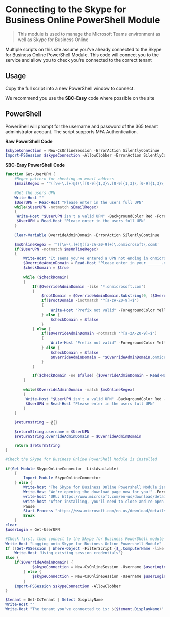 # Connecting to the Skype for Business Online PowerShell Module
> <i class="fas fa-clipboard"></i> This module is used to manage the Microsoft Teams environment as well as Skype for Business Online

Multiple scripts on this site assume you've already connected to the Skype for Business Online PowerShell Module. This code will connect you to the service and allow you to check you're connected to the correct tenant


## Usage
Copy the full script into a new PowerShell window to connect.

We recommend you use the **SBC-Easy** code where possible on the site

## PowerShell
PowerShell will prompt for the username and password of the 365 tenant administrator account. The script supports MFA Authentication.

<i class="fas fa-terminal"></i> **Raw PowerShell Code**
````PowerShell
$skypeConnection = New-CsOnlineSession -ErrorAction SilentlyContinue
Import-PSSession $skypeConnection -AllowClobber -ErrorAction SilentlyContinue
````

<i class="fas fa-keyboard"></i> **SBC-Easy PowerShell Code**
````PowerShell
function Get-UserUPN {
    #Regex pattern for checking an email address
    $EmailRegex = '^([\w-\.]+)@((\[[0-9]{1,3}\.[0-9]{1,3}\.[0-9]{1,3}\.)|(([\w-]+\.)+))([a-zA-Z]{2,4}|[0-9]{1,3})(\]?)$'

    #Get the users UPN
    Write-Host ""
    $UserUPN = Read-Host "Please enter in the users full UPN"
    while($UserUPN -notmatch $EmailRegex)
    {
     Write-Host "$UserUPN isn't a valid UPN" -BackgroundColor Red -ForegroundColor White
     $UserUPN = Read-Host "Please enter in the users full UPN"
    }

    Clear-Variable OverrideAdminDomain -ErrorAction SilentlyContinue
    
    $msOnlineRegex = '^([\w-\.]+)@([a-zA-Z0-9]+)\.onmicrosoft\.com$'
    If($UserUPN -notmatch $msOnlineRegex) 
    {
        Write-Host "It seems you've entered a UPN not ending in onmicrosoft.com. This is OK, however we need to get that domain to be able to login" -ForegroundColor Yellow
        $OverrideAdminDomain = Read-Host "Please enter in your ______.onmicrosoft.com prefix"
        $checkDomain = $true

        while ($checkDomain)
        {
            If($OverrideAdminDomain -like '*.onmicrosoft.com')
            {
                $rootDomain = $OverrideAdminDomain.Substring(0, ($OverrideAdminDomain.Length - 16))
                If($rootDomain -inotmatch '^[a-zA-Z0-9]+$')
                {
                    Write-Host "Prefix not valid" -ForegroundColor Yellow
                } else {
                    $checkDomain = $false
                }
            } else {
                If($OverrideAdminDomain -notmatch '^[a-zA-Z0-9]+$')
                {
                    Write-Host "Prefix not valid" -ForegroundColor Yellow
                } else {
                    $checkDomain = $false
                    $OverrideAdminDomain = "$OverrideAdminDomain.onmicrosoft.com"
                }
            }

            If($checkDomain -ne $false) {$OverrideAdminDomain = Read-Host "Please enter in your ______.onmicrosoft.com prefix"}
        }

        while($OverrideAdminDomain -match $msOnlineRegex)
        {
         Write-Host "$UserUPN isn't a valid UPN" -BackgroundColor Red -ForegroundColor White
         $UserUPN = Read-Host "Please enter in the users full UPN"
        }
    }
    
    $returnstring = @{}

    $returnString.username = $UserUPN
    $returnString.overrideAdminDomain = $OverrideAdminDomain

    return $returnString
}

#Check the Skype for Business Online PowerShell Module is installed

if(Get-Module SkypeOnlineConnector -ListAvailable)
    {
        Import-Module SkypeOnlineConnector
    } else {
        Write-host "The Skype for Business Online Powershell Module isn't installed!" -ForegroundColor Yellow -BackgroundColor Red
        Write-Host "We're opening the download page now for you!" -ForegroundColor Yellow -BackgroundColor Red
        write-host "URL: https://www.microsoft.com/en-us/download/details.aspx?id=39366" -ForegroundColor Yellow -BackgroundColor Red
        write-host "After installing, you'll need to close and re-open the PowerShell window, then re-run the PowerShell script" -ForegroundColor Yellow -BackgroundColor Red
        Pause
        Start-Process "https://www.microsoft.com/en-us/download/details.aspx?id=39366"
        Break
    }
clear
$userLogin = Get-UserUPN

#Check first, then connect to the Skype for Business PowerShell module 
Write-Host "Logging onto Skype for Business Online Powershell Module" -BackgroundColor Yellow -ForegroundColor Black
If ((Get-PSSession | Where-Object -FilterScript {$_.ComputerName -like '*.online.lync.com'}).State -eq 'Opened') {
	Write-Host 'Using existing session credentials'}
Else {
	if($OverrideAdminDomain) {
        	$skypeConnection = New-CsOnlineSession -Username $userLogin.username -OverrideAdminDomain $userLogin.overrideAdminDomain
    	} else {
        	$skypeConnection = New-CsOnlineSession -Username $userLogin.username
    	}
	Import-PSSession $skypeConnection -AllowClobber
}

$tenant = Get-CsTenant | Select DisplayName
Write-Host ""
Write-Host "The tenant you've connected to is: $($tenant.DisplayName)" -BackgroundColor Yellow -ForegroundColor Black
````
